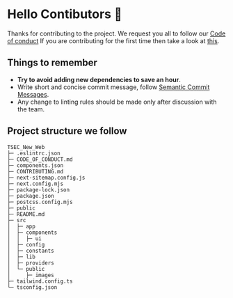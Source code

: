 # Hello Contibutors 🤗

Thanks for contributing to the project. We request you all to follow our [Code of conduct](./CODE_OF_CONDUCT.md)
If you are contributing for the first time then take a look at [this](https://www.dataschool.io/how-to-contribute-on-github/).

## Things to remember

- **Try to avoid adding new dependencies to save an hour**.
- Write short and concise commit message, follow [Semantic Commit Messages](https://gist.github.com/joshbuchea/6f47e86d2510bce28f8e7f42ae84c716).
- Any change to linting rules should be made only after discussion with the team.


## Project structure we follow

```
TSEC_New_Web
├─ .eslintrc.json
├─ CODE_OF_CONDUCT.md
├─ components.json
├─ CONTRIBUTING.md
├─ next-sitemap.config.js
├─ next.config.mjs
├─ package-lock.json
├─ package.json
├─ postcss.config.mjs
├─ public
├─ README.md
├─ src
│  ├─ app
│  ├─ components
│  │  ├─ ui
│  ├─ config
│  ├─ constants
│  ├─ lib
│  ├─ providers
│  └─ public
│     ├─ images
├─ tailwind.config.ts
└─ tsconfig.json

```



